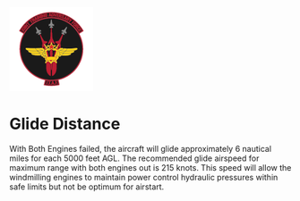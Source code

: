 ![JTAF Logo](../../../JTAF/img/Logo.png)

# **Glide Distance**

With Both Engines failed, the aircraft will glide approximately 6 nautical miles for each 5000 feet AGL. The recommended glide airspeed for maximum range with both engines out is 215 knots. This speed will allow the windmilling engines to maintain power control hydraulic pressures within safe limits but not be optimum for airstart.